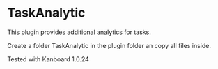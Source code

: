 # TaskAnalytic

This plugin provides additional analytics for tasks.

Create a folder TaskAnalytic in the plugin folder an copy all files inside.

Tested with Kanboard 1.0.24
